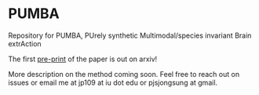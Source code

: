 # PUMBA
Repository for PUMBA, PUrely synthetic Multimodal/species invariant Brain extrAction

The first [pre-print](https://arxiv.org/abs/2505.07159) of the paper is out on arxiv!

More description on the method coming soon. Feel free to reach out on issues or email me at jp109 at iu dot edu or pjsjongsung at gmail.
